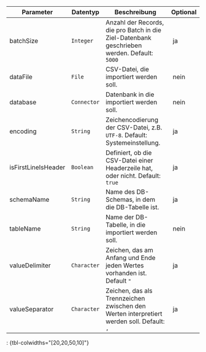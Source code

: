 Parameter | Datentyp | Beschreibung | Optional
----------|----------|-------------|-------------
batchSize | `Integer` | Anzahl der Records, die pro Batch in die Ziel-Datenbank geschrieben werden. Default: `5000` | ja
dataFile | `File` | CSV-Datei, die importiert werden soll. | nein
database | `Connector` | Datenbank in die importiert werden soll. | nein
encoding | `String` | Zeichencodierung der CSV-Datei, z.B. `UTF-8`. Default: Systemeinstellung. | ja
isFirstLineIsHeader | `Boolean` | Definiert, ob die CSV-Datei einer Headerzeile hat, oder nicht. Default: `true` | ja
schemaName | `String` | Name des DB-Schemas, in dem die DB-Tabelle ist. | ja
tableName | `String` | Name der DB-Tabelle, in die importiert werden soll. | nein
valueDelimiter | `Character` | Zeichen, das am Anfang und Ende jeden Wertes vorhanden ist. Default `"` | ja
valueSeparator | `Character` | Zeichen, das als Trennzeichen zwischen den Werten interpretiert werden soll. Default: `,` | ja
: {tbl-colwidths="[20,20,50,10]"}
